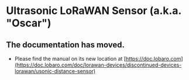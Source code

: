# Ultrasonic LoRaWAN Sensor (a.k.a. "Oscar")

## The documentation has moved.

* Please find the manual on its new location at [https://doc.lobaro.com](https://doc.lobaro.com/doc/lorawan-devices/discontinued-devices-lorawan/usonic-distance-sensor)